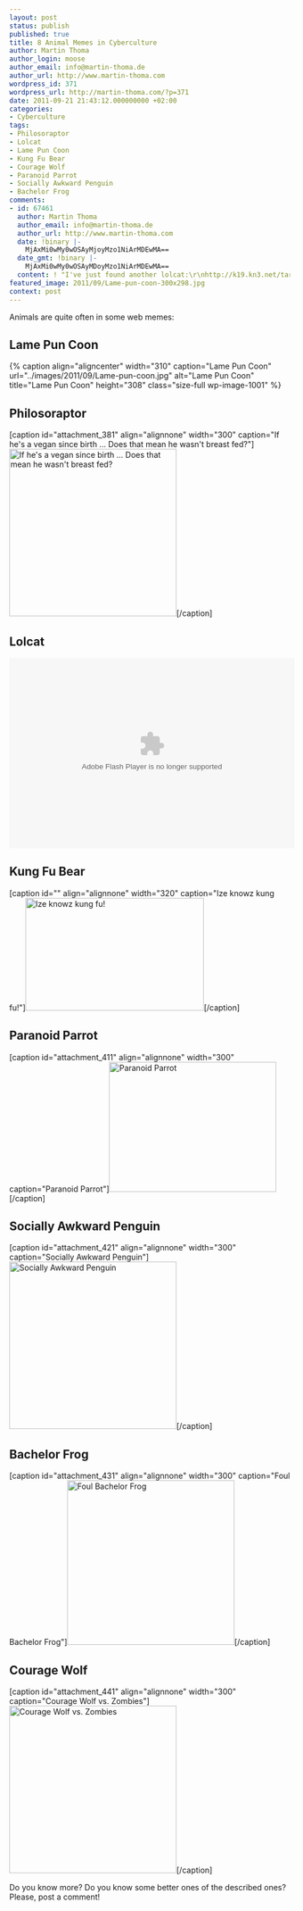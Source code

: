 ```yaml
---
layout: post
status: publish
published: true
title: 8 Animal Memes in Cyberculture
author: Martin Thoma
author_login: moose
author_email: info@martin-thoma.de
author_url: http://www.martin-thoma.com
wordpress_id: 371
wordpress_url: http://martin-thoma.com/?p=371
date: 2011-09-21 21:43:12.000000000 +02:00
categories:
- Cyberculture
tags:
- Philosoraptor
- Lolcat
- Lame Pun Coon
- Kung Fu Bear
- Courage Wolf
- Paranoid Parrot
- Socially Awkward Penguin
- Bachelor Frog
comments:
- id: 67461
  author: Martin Thoma
  author_email: info@martin-thoma.de
  author_url: http://www.martin-thoma.com
  date: !binary |-
    MjAxMi0wMy0wOSAyMjoyMzo1NiArMDEwMA==
  date_gmt: !binary |-
    MjAxMi0wMy0wOSAyMDoyMzo1NiArMDEwMA==
  content: ! "I've just found another lolcat:\r\nhttp://k19.kn3.net/taringa/6/9/9/8/8/1/3/3dher/315.gif?6417"
featured_image: 2011/09/Lame-pun-coon-300x298.jpg
context: post
---
```

Animals are quite often in some web memes:
<h2>Lame Pun Coon</h2>
{% caption align="aligncenter" width="310" caption="Lame Pun Coon" url="../images/2011/09/Lame-pun-coon.jpg" alt="Lame Pun Coon" title="Lame Pun Coon" height="308" class="size-full wp-image-1001" %}

<h2>Philosoraptor</h2>
[caption id="attachment_381" align="alignnone" width="300" caption="If he&#39;s a vegan since birth ... Does that mean he wasn&#39;t breast fed?"]<a href="http://martin-thoma.com/wp-content/uploads/2011/09/Philosoraptor.jpg"><img class="size-medium wp-image-381" title="Philosoraptor" src="http://martin-thoma.com/wp-content/uploads/2011/09/Philosoraptor-300x300.jpg" alt="If he's a vegan since birth ... Does that mean he wasn't breast fed?" width="300" height="300" /></a>[/caption]
<h2>Lolcat</h2>
<object width="512" height="341" classid="clsid:d27cdb6e-ae6d-11cf-96b8-444553540000" codebase="http://download.macromedia.com/pub/shockwave/cabs/flash/swflash.cab#version=6,0,40,0"><param name="flashvars" value="host=picasaweb.google.com&amp;hl=de&amp;feat=flashalbum&amp;RGB=0x000000&amp;feed=http%3A%2F%2Fpicasaweb.google.com%2Fdata%2Ffeed%2Fapi%2Fuser%2Fthemoosemind%2Falbumid%2F5444766564208572833%3Falt%3Drss%26kind%3Dphoto%26hl%3Dde" /><param name="pluginspage" value="http://www.macromedia.com/go/getflashplayer" /><param name="src" value="http://picasaweb.google.com/s/c/bin/slideshow.swf" /><embed width="512" height="341" type="application/x-shockwave-flash" src="http://picasaweb.google.com/s/c/bin/slideshow.swf" flashvars="host=picasaweb.google.com&amp;hl=de&amp;feat=flashalbum&amp;RGB=0x000000&amp;feed=http%3A%2F%2Fpicasaweb.google.com%2Fdata%2Ffeed%2Fapi%2Fuser%2Fthemoosemind%2Falbumid%2F5444766564208572833%3Falt%3Drss%26kind%3Dphoto%26hl%3Dde" pluginspage="http://www.macromedia.com/go/getflashplayer" /></object>
<h2>Kung Fu Bear</h2>
[caption id="" align="alignnone" width="320" caption="Ize knowz kung fu!"]<img style="border-style: initial; border-color: initial; border-width: 0px;" title="Ize knowz kung fu!" src="http://1.bp.blogspot.com/_ndHE4hkuvB4/TUb-P5X9lNI/AAAAAAAAEpg/JDoGDXSV7QM/s320/kungfu-bear.jpg" alt="Ize knowz kung fu!" width="320" height="202" border="0" />[/caption]
<h2>Paranoid Parrot</h2>
[caption id="attachment_411" align="alignnone" width="300" caption="Paranoid Parrot"]<a href="http://martin-thoma.com/wp-content/uploads/2011/09/Paranoid-Parrot.jpg"><img class="size-medium wp-image-411" title="Paranoid Parrot" src="http://martin-thoma.com/wp-content/uploads/2011/09/Paranoid-Parrot-300x233.jpg" alt="Paranoid Parrot" width="300" height="233" /></a>[/caption]
<h2>Socially Awkward Penguin</h2>
[caption id="attachment_421" align="alignnone" width="300" caption="Socially Awkward Penguin"]<a href="http://martin-thoma.com/wp-content/uploads/2011/09/Socially-Awkward-Penguin.jpg"><img class="size-medium wp-image-421" title="Socially Awkward Penguin" src="http://martin-thoma.com/wp-content/uploads/2011/09/Socially-Awkward-Penguin-300x300.jpg" alt="Socially Awkward Penguin" width="300" height="300" /></a>[/caption]
<h2>Bachelor Frog</h2>
[caption id="attachment_431" align="alignnone" width="300" caption="Foul Bachelor Frog"]<a href="http://martin-thoma.com/wp-content/uploads/2011/09/bachelor-frog.png"><img class="size-medium wp-image-431" title="Foul Bachelor Frog" src="http://martin-thoma.com/wp-content/uploads/2011/09/bachelor-frog-300x295.png" alt="Foul Bachelor Frog" width="300" height="295" /></a>[/caption]
<h2>Courage Wolf</h2>
[caption id="attachment_441" align="alignnone" width="300" caption="Courage Wolf vs. Zombies"]<a href="http://martin-thoma.com/wp-content/uploads/2011/09/courage-wolf-vs-zombies.jpg"><img class="size-medium wp-image-441" title="Courage Wolf vs. Zombies" src="http://martin-thoma.com/wp-content/uploads/2011/09/courage-wolf-vs-zombies-300x300.jpg" alt="Courage Wolf vs. Zombies" width="300" height="300" /></a>[/caption]

Do you know more? Do you know some better ones of the described ones? Please, post a comment!
